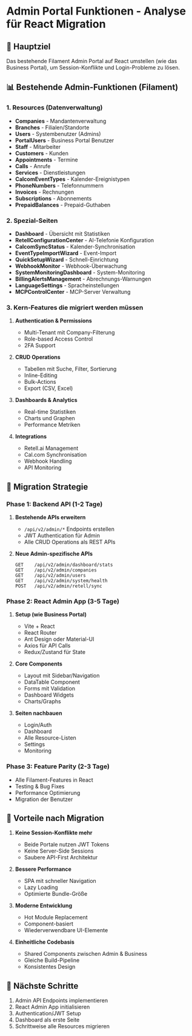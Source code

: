 # Admin Portal Funktionen - Analyse für React Migration

## 🎯 Hauptziel
Das bestehende Filament Admin Portal auf React umstellen (wie das Business Portal), um Session-Konflikte und Login-Probleme zu lösen.

## 📊 Bestehende Admin-Funktionen (Filament)

### 1. **Resources (Datenverwaltung)**
- **Companies** - Mandantenverwaltung
- **Branches** - Filialen/Standorte
- **Users** - Systembenutzer (Admins)
- **PortalUsers** - Business Portal Benutzer
- **Staff** - Mitarbeiter
- **Customers** - Kunden
- **Appointments** - Termine
- **Calls** - Anrufe
- **Services** - Dienstleistungen
- **CalcomEventTypes** - Kalender-Ereignistypen
- **PhoneNumbers** - Telefonnummern
- **Invoices** - Rechnungen
- **Subscriptions** - Abonnements
- **PrepaidBalances** - Prepaid-Guthaben

### 2. **Spezial-Seiten**
- **Dashboard** - Übersicht mit Statistiken
- **RetellConfigurationCenter** - AI-Telefonie Konfiguration
- **CalcomSyncStatus** - Kalender-Synchronisation
- **EventTypeImportWizard** - Event-Import
- **QuickSetupWizard** - Schnell-Einrichtung
- **WebhookMonitor** - Webhook-Überwachung
- **SystemMonitoringDashboard** - System-Monitoring
- **BillingAlertsManagement** - Abrechnungs-Warnungen
- **LanguageSettings** - Spracheinstellungen
- **MCPControlCenter** - MCP-Server Verwaltung

### 3. **Kern-Features die migriert werden müssen**
1. **Authentication & Permissions**
   - Multi-Tenant mit Company-Filterung
   - Role-based Access Control
   - 2FA Support

2. **CRUD Operations**
   - Tabellen mit Suche, Filter, Sortierung
   - Inline-Editing
   - Bulk-Actions
   - Export (CSV, Excel)

3. **Dashboards & Analytics**
   - Real-time Statistiken
   - Charts und Graphen
   - Performance Metriken

4. **Integrations**
   - Retell.ai Management
   - Cal.com Synchronisation
   - Webhook Handling
   - API Monitoring

## 🔄 Migration Strategie

### Phase 1: Backend API (1-2 Tage)
1. **Bestehende APIs erweitern**
   - `/api/v2/admin/*` Endpoints erstellen
   - JWT Authentication für Admin
   - Alle CRUD Operations als REST APIs

2. **Neue Admin-spezifische APIs**
   ```
   GET    /api/v2/admin/dashboard/stats
   GET    /api/v2/admin/companies
   GET    /api/v2/admin/users
   GET    /api/v2/admin/system/health
   POST   /api/v2/admin/retell/sync
   ```

### Phase 2: React Admin App (3-5 Tage)
1. **Setup (wie Business Portal)**
   - Vite + React
   - React Router
   - Ant Design oder Material-UI
   - Axios für API Calls
   - Redux/Zustand für State

2. **Core Components**
   - Layout mit Sidebar/Navigation
   - DataTable Component
   - Forms mit Validation
   - Dashboard Widgets
   - Charts/Graphs

3. **Seiten nachbauen**
   - Login/Auth
   - Dashboard
   - Alle Resource-Listen
   - Settings
   - Monitoring

### Phase 3: Feature Parity (2-3 Tage)
- Alle Filament-Features in React
- Testing & Bug Fixes
- Performance Optimierung
- Migration der Benutzer

## 🎯 Vorteile nach Migration

1. **Keine Session-Konflikte mehr**
   - Beide Portale nutzen JWT Tokens
   - Keine Server-Side Sessions
   - Saubere API-First Architektur

2. **Bessere Performance**
   - SPA mit schneller Navigation
   - Lazy Loading
   - Optimierte Bundle-Größe

3. **Moderne Entwicklung**
   - Hot Module Replacement
   - Component-basiert
   - Wiederverwendbare UI-Elemente

4. **Einheitliche Codebasis**
   - Shared Components zwischen Admin & Business
   - Gleiche Build-Pipeline
   - Konsistentes Design

## 📝 Nächste Schritte

1. Admin API Endpoints implementieren
2. React Admin App initialisieren
3. Authentication/JWT Setup
4. Dashboard als erste Seite
5. Schrittweise alle Resources migrieren